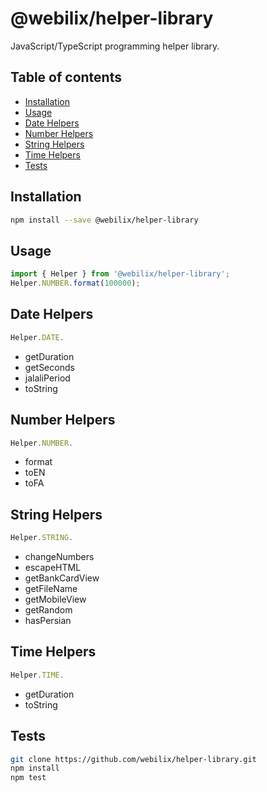 # @webilix/helper-library

JavaScript/TypeScript programming helper library.

## Table of contents

-   [Installation](#installation)
-   [Usage](#usage)
-   [Date Helpers](#date-helpers)
-   [Number Helpers](#number-helpers)
-   [String Helpers](#string-helpers)
-   [Time Helpers](#time-helpers)
-   [Tests](#tests)

## Installation

```bash
npm install --save @webilix/helper-library
```

## Usage

```typescript
import { Helper } from '@webilix/helper-library';
Helper.NUMBER.format(100000);
```

## Date Helpers

```javascript
Helper.DATE.
```

-   getDuration
-   getSeconds
-   jalaliPeriod
-   toString

## Number Helpers

```javascript
Helper.NUMBER.
```

-   format
-   toEN
-   toFA

## String Helpers

```javascript
Helper.STRING.
```

-   changeNumbers
-   escapeHTML
-   getBankCardView
-   getFileName
-   getMobileView
-   getRandom
-   hasPersian

## Time Helpers

```javascript
Helper.TIME.
```

-   getDuration
-   toString

## Tests

```bash
git clone https://github.com/webilix/helper-library.git
npm install
npm test
```

